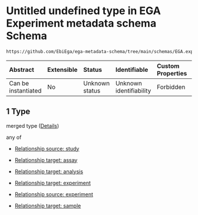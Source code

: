 # Untitled undefined type in EGA Experiment metadata schema Schema

```txt
https://github.com/EbiEga/ega-metadata-schema/tree/main/schemas/EGA.experiment.json#/properties/experiment_relationships/items/allOf/1/anyOf/0/allOf/1
```



| Abstract            | Extensible | Status         | Identifiable            | Custom Properties | Additional Properties | Access Restrictions | Defined In                                                                           |
| :------------------ | :--------- | :------------- | :---------------------- | :---------------- | :-------------------- | :------------------ | :----------------------------------------------------------------------------------- |
| Can be instantiated | No         | Unknown status | Unknown identifiability | Forbidden         | Allowed               | none                | [EGA.experiment.json\*](../../../schemas/EGA.experiment.json "open original schema") |

## 1 Type

merged type ([Details](ega-9-properties-experiment-relationships-items-allof-relationship-constraints-for-an-experiment-anyof-allowed-relationships-of-type-referenced_by-main-ones-allof-1.md))

any of

*   [Relationship source: study](ega-12-definitions-relationship-source-study.md "check type definition")

*   [Relationship target: assay](ega-12-definitions-relationship-target-assay.md "check type definition")

*   [Relationship target: analysis](ega-12-definitions-relationship-target-analysis.md "check type definition")

*   [Relationship target: experiment](ega-12-definitions-relationship-target-experiment.md "check type definition")

*   [Relationship source: experiment](ega-12-definitions-relationship-source-experiment.md "check type definition")

*   [Relationship target: sample](ega-12-definitions-relationship-target-sample.md "check type definition")
